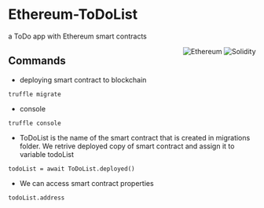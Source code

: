 # Ethereum-ToDoList

a ToDo app with Ethereum smart contracts

<div style="float: right">
<img alt="Ethereum" src="https://img.shields.io/badge/platform-Ethereum-lightgrey"/>
<img alt="Solidity" src="https://img.shields.io/badge/language-Solidity-blue"/>

</div>

## Commands

- deploying smart contract to blockchain

```
truffle migrate
```

- console

```
truffle console
```

- ToDoList is the name of the smart contract that is created in migrations folder. We retrive deployed copy of smart contract and assign it to variable todoList

```
todoList = await ToDoList.deployed()
```

- We can access smart contract properties

```
todoList.address
```
